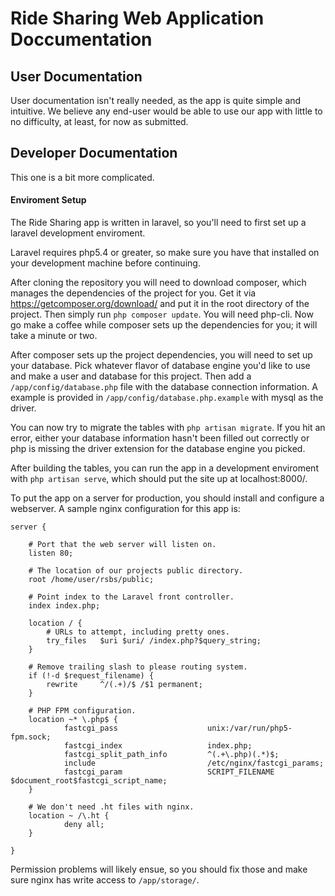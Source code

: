 # Ride Sharing Web Application Doccumentation

## User Documentation

User documentation isn't really needed, as the app is quite simple and intuitive. We believe any end-user would be able to use our app with little to no difficulty, at least, for now as submitted.

## Developer Documentation

This one is a bit more complicated.

#### Enviroment Setup

The Ride Sharing app is written in laravel, so you'll need to first set up a laravel development enviroment.

Laravel requires php5.4 or greater, so make sure you have that installed on your development machine before continuing.

After cloning the repository you will need to download composer, which manages the dependencies of the project for you. Get it via https://getcomposer.org/download/ and put it in the root directory of the project. Then simply run `php composer update`. You will need php-cli. Now go make a coffee while composer sets up the dependencies for you; it will take a minute or two.

After composer sets up the project dependencies, you will need to set up your database. Pick whatever flavor of database engine you'd like to use and make a user and database for this project. Then add a `/app/config/database.php` file with the database connection information. A example is provided in `/app/config/database.php.example` with mysql as the driver.

You can now try to migrate the tables with `php artisan migrate`. If you hit an error, either your database information hasn't been filled out correctly or php is missing the driver extension for the database engine you picked.

After building the tables, you can run the app in a development enviroment with `php artisan serve`, which should put the site up at localhost:8000/.

To put the app on a server for production, you should install and configure a webserver. A sample nginx configuration for this app is:

```
server {

    # Port that the web server will listen on.
    listen 80;

    # The location of our projects public directory.
    root /home/user/rsbs/public;

    # Point index to the Laravel front controller.
    index index.php;

    location / {
        # URLs to attempt, including pretty ones.
        try_files   $uri $uri/ /index.php?$query_string;
    }

    # Remove trailing slash to please routing system.
    if (!-d $request_filename) {
        rewrite     ^/(.+)/$ /$1 permanent;
    }

    # PHP FPM configuration.
    location ~* \.php$ {
            fastcgi_pass                    unix:/var/run/php5-fpm.sock;
            fastcgi_index                   index.php;
            fastcgi_split_path_info         ^(.+\.php)(.*)$;
            include                         /etc/nginx/fastcgi_params;
            fastcgi_param                   SCRIPT_FILENAME $document_root$fastcgi_script_name;
    }

    # We don't need .ht files with nginx.
    location ~ /\.ht {
            deny all;
    }

}
```

Permission problems will likely ensue, so you should fix those and make sure nginx has write access to `/app/storage/`.

